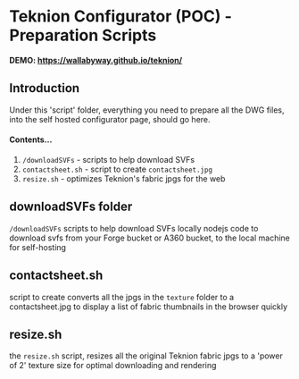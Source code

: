 # Teknion Configurator (POC) - Preparation Scripts

**DEMO: https://wallabyway.github.io/teknion/**


## Introduction

Under this 'script' folder, everything you need to prepare all the DWG files, into the self hosted configurator page, should go here.

#### Contents...

1. `/downloadSVFs` - scripts to help download SVFs
2. `contactsheet.sh` - script to create `contactsheet.jpg` 
3. `resize.sh` - optimizes Teknion's fabric jpgs for the web


  
## downloadSVFs folder
`/downloadSVFs`
scripts to help download SVFs locally nodejs code to download svfs from your Forge bucket or A360 bucket, to the local machine for self-hosting

## contactsheet.sh
script to create converts all the jpgs in the `texture` folder to a contactsheet.jpg to display a list of fabric thumbnails in the browser quickly

## resize.sh
the `resize.sh` script, resizes all the original Teknion fabric jpgs to a 'power of 2' texture size for optimal downloading and rendering
  
